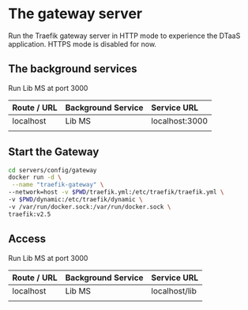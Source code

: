 # The gateway server

Run the Traefik gateway server in HTTP mode to experience the DTaaS application.
HTTPS mode is disabled for now.

## The background services

Run Lib MS at port 3000

| Route / URL | Background Service | Service URL |
|:---|:---|:---|
| localhost | Lib MS | localhost:3000 |
||

## Start the Gateway

```bash
cd servers/config/gateway
docker run -d \
 --name "traefik-gateway" \
--network=host -v $PWD/traefik.yml:/etc/traefik/traefik.yml \
-v $PWD/dynamic:/etc/traefik/dynamic \
-v /var/run/docker.sock:/var/run/docker.sock \
traefik:v2.5
```

## Access

Run Lib MS at port 3000

| Route / URL | Background Service | Service URL |
|:---|:---|:---|
| localhost | Lib MS | localhost/lib |
||
